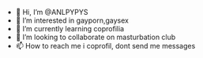 - 👋 Hi, I’m @ANLPYPYS
- 👀 I’m interested in gayporn,gaysex
- 🌱 I’m currently learning coprofilia
- 💞️ I’m looking to collaborate on masturbation club
- 📫 How to reach me i coprofil, dont send me messages

<!---
ANLPYPYS/ANLPYPYS is a ✨ special ✨ repository because its `README.md` (this file) appears on your GitHub profile.
You can click the Preview link to take a look at your changes.
--->
